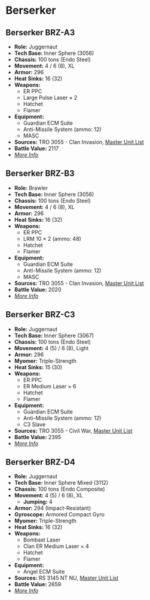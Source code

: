 # Berserker
## Berserker BRZ-A3
- **Role:** Juggernaut
- **Tech Base:** Inner Sphere (3056)
- **Chassis:** 100 tons (Endo Steel)
- **Movement:** 4 / 6 (8), XL
- **Armor:** 296
- **Heat Sinks:** 16 (32)
- **Weapons:**
  - ER PPC
  - Large Pulse Laser × 2
  - Hatchet
  - Flamer
- **Equipment:**
  - Guardian ECM Suite
  - Anti-Missile System (ammo: 12)
  - MASC
- **Sources:** TRO 3055 - Clan Invasion, [Master Unit List](http://masterunitlist.info/Unit/Details/329/berserker-brz-a3)
- **Battle Value:** 2117
- [*More Info*](berserker/berserker_brz-a3.md)

## Berserker BRZ-B3
- **Role:** Brawler
- **Tech Base:** Inner Sphere (3056)
- **Chassis:** 100 tons (Endo Steel)
- **Movement:** 4 / 6 (8), XL
- **Armor:** 296
- **Heat Sinks:** 16 (32)
- **Weapons:**
  - ER PPC
  - LRM 10 × 2 (ammo: 48)
  - Hatchet
  - Flamer
- **Equipment:**
  - Guardian ECM Suite
  - Anti-Missile System (ammo: 12)
  - MASC
- **Sources:** TRO 3055 - Clan Invasion, [Master Unit List](http://masterunitlist.info/Unit/Details/330/berserker-brz-b3)
- **Battle Value:** 2020
- [*More Info*](berserker/berserker_brz-b3.md)

## Berserker BRZ-C3
- **Role:** Juggernaut
- **Tech Base:** Inner Sphere (3067)
- **Chassis:** 100 tons (Endo Steel)
- **Movement:** 4 (5) / 6 (8), Light
- **Armor:** 296
- **Myomer:** Triple-Strength
- **Heat Sinks:** 15 (30)
- **Weapons:**
  - ER PPC
  - ER Medium Laser × 6
  - Hatchet
  - Flamer
- **Equipment:**
  - Guardian ECM Suite
  - Anti-Missile System (ammo: 12)
  - C3 Slave
- **Sources:** TRO 3055 - Civil War, [Master Unit List](http://masterunitlist.info/Unit/Details/331/berserker-brz-c3)
- **Battle Value:** 2395
- [*More Info*](berserker/berserker_brz-c3.md)

## Berserker BRZ-D4
- **Role:** Juggernaut
- **Tech Base:** Inner Sphere Mixed (3112)
- **Chassis:** 100 tons (Endo Composite)
- **Movement:** 4 (5) / 6 (8), XL
  - **Jumping:** 4
- **Armor:** 294 (Impact-Resistant)
- **Gyroscope:** Armored Compact Gyro
- **Myomer:** Triple-Strength
- **Heat Sinks:** 16 (32)
- **Weapons:**
  - Bombast Laser
  - Clan ER Medium Laser × 4
  - Hatchet
  - Flamer
- **Equipment:**
  - Angel ECM Suite
- **Sources:** RS 3145 NT NU, [Master Unit List](http://masterunitlist.info/Unit/Details/6831/berserker-brz-d4)
- **Battle Value:** 2659
- [*More Info*](berserker/berserker_brz-d4.md)

